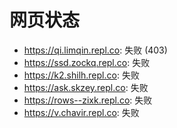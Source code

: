 # 网页状态
- https://qi.limqin.repl.co: 失败 (403)
- https://ssd.zockq.repl.co: 失败
- https://k2.shilh.repl.co: 失败
- https://ask.skzey.repl.co: 失败
- https://rows--zixk.repl.co: 失败
- https://v.chavir.repl.co: 失败
